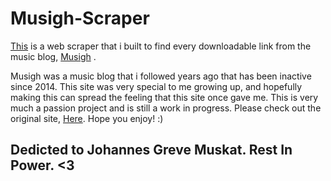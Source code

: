 # Musigh-Scraper

[This](https://dry-basin-64027.herokuapp.com/) is a web scraper that i built to find every downloadable link from the music blog, [Musigh](http://musigh.com) .

Musigh was a music blog that i followed years ago that has been inactive since 2014.
This site was very special to me growing up, and hopefully making this can spread the feeling that this site once gave me.
This is very much a passion project and is still a work in progress. Please check out the original site, [Here](http://musigh.com).
Hope you enjoy! :)

## Dedicted to Johannes Greve Muskat. Rest In Power. <3


